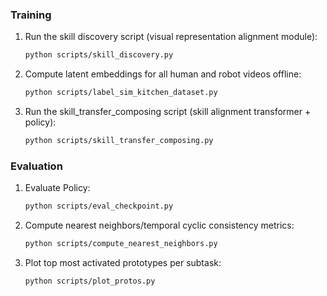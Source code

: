 ### Training

1. Run the skill discovery script (visual representation alignment module):
   ```bash
   python scripts/skill_discovery.py
   ```

2. Compute latent embeddings for all human and robot videos offline:
   ```bash
   python scripts/label_sim_kitchen_dataset.py
   ```

3. Run the skill_transfer_composing script (skill alignment transformer + policy):
   ```bash
   python scripts/skill_transfer_composing.py
   ```

### Evaluation

1. Evaluate Policy:
   ```bash
   python scripts/eval_checkpoint.py
   ```

2. Compute nearest neighbors/temporal cyclic consistency metrics:
   ```bash
   python scripts/compute_nearest_neighbors.py
   ```

3. Plot top most activated prototypes per subtask:
   ```bash
   python scripts/plot_protos.py
   ```
